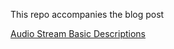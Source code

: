This repo accompanies the blog post

[Audio Stream Basic Descriptions](https://medium.com/programming-for-music/audio-stream-basic-descriptions-e83484c2b53f)
